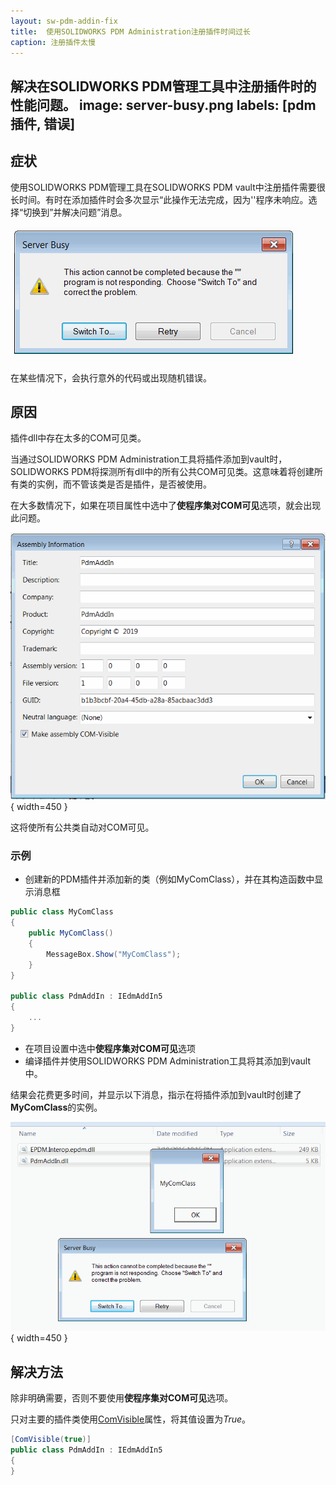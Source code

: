 ```yaml
---
layout: sw-pdm-addin-fix
title:  使用SOLIDWORKS PDM Administration注册插件时间过长
caption: 注册插件太慢
---
```

 解决在SOLIDWORKS PDM管理工具中注册插件时的性能问题。
image: server-busy.png
labels: [pdm插件, 错误]
---
## 症状

使用SOLIDWORKS PDM管理工具在SOLIDWORKS PDM vault中注册插件需要很长时间。有时在添加插件时会多次显示“此操作无法完成，因为''程序未响应。选择“切换到”并解决问题”消息。

![程序未响应错误](server-busy.png)

在某些情况下，会执行意外的代码或出现随机错误。

## 原因

插件dll中存在太多的COM可见类。

当通过SOLIDWORKS PDM Administration工具将插件添加到vault时，SOLIDWORKS PDM将探测所有dll中的所有公共COM可见类。这意味着将创建所有类的实例，而不管该类是否是插件，是否被使用。

在大多数情况下，如果在项目属性中选中了**使程序集对COM可见**选项，就会出现此问题。

![COM可见程序集](assembly-com-visible.png){ width=450 }

这将使所有公共类自动对COM可见。

### 示例

* 创建新的PDM插件并添加新的类（例如MyComClass），并在其构造函数中显示消息框

~~~cs
public class MyComClass
{
    public MyComClass()
    {
        MessageBox.Show("MyComClass");
    }
}

public class PdmAddIn : IEdmAddIn5
{
    ...
}
~~~

* 在项目设置中选中**使程序集对COM可见**选项
* 编译插件并使用SOLIDWORKS PDM Administration工具将其添加到vault中。

结果会花费更多时间，并显示以下消息，指示在将插件添加到vault时创建了**MyComClass**的实例。

![在注册插件时显示COM可见类中的消息框](message-box.png){ width=450 }

## 解决方法

除非明确需要，否则不要使用**使程序集对COM可见**选项。

只对主要的插件类使用[ComVisible](https://docs.microsoft.com/en-us/dotnet/api/system.runtime.interopservices.comvisibleattribute)属性，将其值设置为*True*。

~~~cs
[ComVisible(true)]
public class PdmAddIn : IEdmAddIn5
{
}
~~~